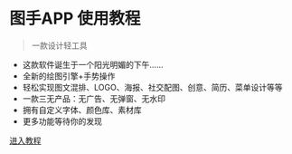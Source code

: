 # 图手APP 使用教程  
<!-- <small>   0.2.5</small> -->

> 一款设计轻工具

- 这款软件诞生于一个阳光明媚的下午…… 
- 全新的绘图引擎+手势操作
- 轻松实现图文混排、LOGO、海报、社交配图、创意、简历、菜单设计等等
- 一款三无产品：无广告、无弹窗、无水印
- 拥有自定义字体、颜色库、素材库
- 更多功能等待你的发现


<!-- [官网](http://zww.ren) -->
[进入教程](/az)

